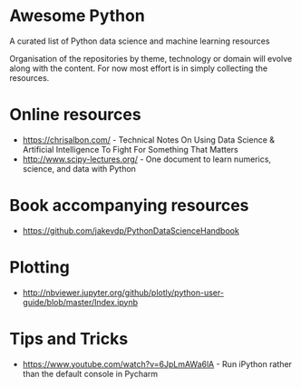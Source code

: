 # Awesome Python
A curated list of Python data science and machine learning resources

Organisation of the repositories by theme, technology or domain will evolve along with the content. For now most effort is in simply collecting the resources.

# Online resources
* https://chrisalbon.com/ - Technical Notes On Using Data Science & Artificial Intelligence To Fight For Something That Matters
* http://www.scipy-lectures.org/ - One document to learn numerics, science, and data with Python

# Book accompanying resources
* https://github.com/jakevdp/PythonDataScienceHandbook

# Plotting
* http://nbviewer.jupyter.org/github/plotly/python-user-guide/blob/master/Index.ipynb

# Tips and Tricks
* https://www.youtube.com/watch?v=6JpLmAWa6lA - Run iPython rather than the default console in Pycharm

